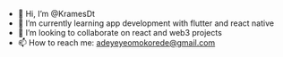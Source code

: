 - 👋 Hi, I’m @KramesDt
- 🌱 I’m currently learning app development with flutter and react native
- 💞️ I’m looking to collaborate on react and web3 projects
- 📫 How to reach me: adeyeyeomokorede@gmail.com

<!---
KramesDt/KramesDt is a ✨ special ✨ repository because its `README.md` (this file) appears on your GitHub profile.
You can click the Preview link to take a look at your changes.
--->
